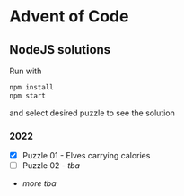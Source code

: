 # Advent of Code
## NodeJS solutions

Run with
```bash
npm install
npm start
```
and select desired puzzle to see the solution

### 2022
 - [x] Puzzle 01 - Elves carrying calories
 - [ ] Puzzle 02 - *tba*
 - *more tba*

